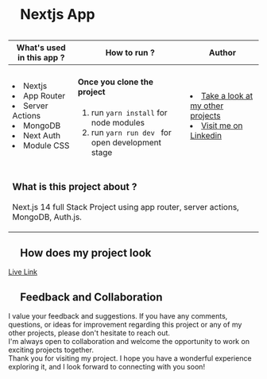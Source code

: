 
<div id="user-content-toc">
  <ul align="left">
    <summary><h1 style="display: inline-block">Nextjs App</h1></summary>
  </ul>
</div>

<table>
   <thead>
        <tr>
            <th>What's used in this app ?</th>
            <th>How to run ?</th>
            <th>Author</th>
        </tr>
    </thead>
  <tbody>
  <tr>
    <td> 
      <li> Nextjs  
      <li> App Router
      <li> Server Actions
      <li> MongoDB
      <li> Next Auth
      <li> Module CSS
    </td>
    <td>  <h4>Once you clone the project</h4>  
      
 1) run  `yarn install` for node modules
 2) run  `yarn run dev ` for open development stage
    
   </td>
    <td> <li> <a href="https://github.com/AliDurul" target="_blank">Take a look at my other projects</a> <li> <a href="https://www.linkedin.com/in/ali-durul/" target="_blank">Visit me on Linkedin</a> 
  </tr>
  <tr>
    <td colspan="3"><h3>What is this project about ?</h3> 
<p>
Next.js 14 full Stack Project using app router, server actions, MongoDB, Auth.js. </p>
    </td>
  </tr>
      </tbody>
</table>


<div id="user-content-toc">
  <ul align="left">
    <summary><h2>How does my project look</h2></summary>
  </ul>
</div>


[Live Link](https://next-fullstack-app-umber.vercel.app/)




<div id="user-content-toc">
  <ul align="left">
    <summary><h2>Feedback and Collaboration</h2></summary>
  </ul>
</div>
I value your feedback and suggestions. If you have any comments, questions, or ideas for improvement regarding this project or any of my other projects, please don't hesitate to reach out.<br>
I'm always open to collaboration and welcome the opportunity to work on exciting projects together.<br>
Thank you for visiting my project. I hope you have a wonderful experience exploring it, and I look forward to connecting with you soon!









